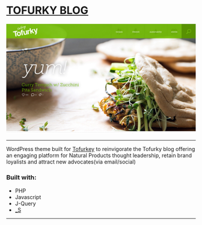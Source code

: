 # [TOFURKY BLOG](#)  

![Tofurky screenshot](blog-screenshot.jpg)  

---  

WordPress theme built for [Tofurkey](http://tofurky.com) to reinvigorate the Tofurky blog offering an engaging platform for Natural Products thought leadership, retain brand loyalists and attract new advocates(via email/social)  

### Built with:  

  * PHP  
  * Javascript  
  * J-Query  
  * [_S](http://underscores.me/)

---    

